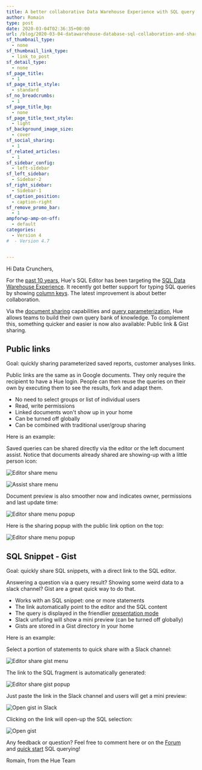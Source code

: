 ```yaml
---
title: A better collaborative Data Warehouse Experience with SQL query sharing via links or gists
author: Romain
type: post
date: 2020-03-04T02:36:35+00:00
url: /blog/2020-03-04-datawarehouse-database-sql-collaboration-and-sharing-with-link-and-gist/
sf_thumbnail_type:
  - none
sf_thumbnail_link_type:
  - link_to_post
sf_detail_type:
  - none
sf_page_title:
  - 1
sf_page_title_style:
  - standard
sf_no_breadcrumbs:
  - 1
sf_page_title_bg:
  - none
sf_page_title_text_style:
  - light
sf_background_image_size:
  - cover
sf_social_sharing:
  - 1
sf_related_articles:
  - 1
sf_sidebar_config:
  - left-sidebar
sf_left_sidebar:
  - Sidebar-2
sf_right_sidebar:
  - Sidebar-1
sf_caption_position:
  - caption-right
sf_remove_promo_bar:
  - 1
ampforwp-amp-on-off:
  - default
categories:
  - Version 4
#  - Version 4.7


---
```

Hi Data Crunchers,

For the [past 10 years](https://gethue.com/blog/2020-01-28-ten-years-data-querying-ux-evolution/), Hue's SQL Editor has been targeting the [SQL Data Warehouse Experience](https://gethue.com/blog/2020-02-10-sql-query-experience-of-your-cloud-data-warehouse/). It recently got better support for typing SQL queries by showing [column keys](/2019-11-13-sql-column-assist-icons/). The latest improvement is about better collaboration.

Via the [document sharing](https://docs.gethue.com/user/concept/#sharing) capabilities and [query parameterization](https://docs.gethue.com/user/querying/#variables), Hue allows teams to build their own query bank of knowledge. To complement this, something quicker and easier is now also available: Public link & Gist sharing.


## Public links

Goal: quickly sharing parameterized saved reports, customer analyses links.

Public links are the same as in Google documents. They only require the recipient to have a Hue login. People can then reuse the queries on their own by executing them to see the results, fork and adapt them.

* No need to select groups or list of individual users
* Read, write permissions
* Linked documents won't show up in your home
* Can be turned off globally
* Can be combined with traditional user/group sharing

Here is an example:

Saved queries can be shared directly via the editor or the left document assist. Notice that documents already shared are showing-up with a little person icon:

![Editor share menu](https://cdn.gethue.com/uploads/2020/03/editor_share_menu.png)

![Assist share menu](https://cdn.gethue.com/uploads/2020/03/editor_assist_share_menu.png)

Document preview is also smoother now and indicates owner, permissions and last update time:

![Editor share menu popup](https://cdn.gethue.com/uploads/2020/03/assist_document_popup.png)

Here is the sharing popup with the public link option on the top:

![Editor share menu popup](https://cdn.gethue.com/uploads/2020/03/editor_sharing_popup.png)


## SQL Snippet - Gist

Goal: quickly share SQL snippets, with a direct link to the SQL editor.

Answering a question via a query result? Showing some weird data to a slack channel? Gist are a great quick way to do that.

* Works with an SQL snippet: one or more statements
* The link automatically point to the editor and the SQL content
* The query is displayed in the friendlier [presentation mode](https://docs.gethue.com/user/querying/#presentation)
* Slack unfurling will show a mini preview (can be turned off globally)
* Gists are stored in a Gist directory in your home

Here is an example:

Select a portion of statements to quick share with a Slack channel:

![Editor share gist menu](https://cdn.gethue.com/uploads/2020/03/editor_sharing_gist_menu.png)

The link to the SQL fragment is automatically generated:

![Editor share gist popup](https://cdn.gethue.com/uploads/2020/03/editor_sharing_gist_popup.png)

Just paste the link in the Slack channel and users will get a mini preview:

![Open gist in Slack](https://cdn.gethue.com/uploads/2020/03/editor_gist_slack.png)

Clicking on the link will open-up the SQL selection:

![Open gist](https://cdn.gethue.com/uploads/2020/03/editor_gist_open_presentation_mode.png)



Any feedback or question? Feel free to comment here or on the <a href="https://discourse.gethue.com/">Forum</a> and <a href="https://docs.gethue.com/quickstart/">quick start</a> SQL querying!


Romain, from the Hue Team
